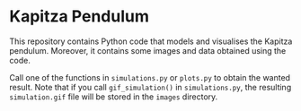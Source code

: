 # Kapitza Pendulum
This repository contains Python code that models and visualises the Kapitza pendulum. Moreover, it contains some images and data obtained using the code.

Call one of the functions in `simulations.py` or `plots.py` to obtain the wanted result. Note that if you call `gif_simulation()` in `simulations.py`, the resulting `simulation.gif` file will be stored in the `images` directory.
